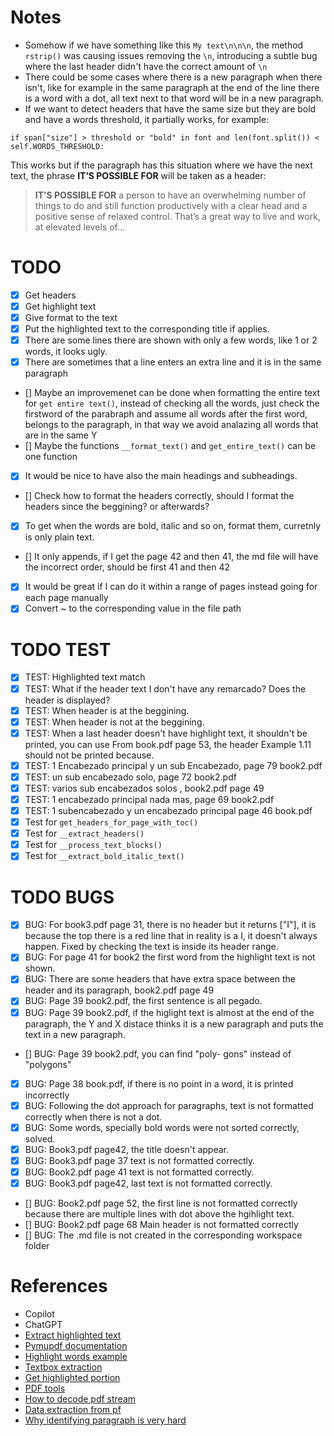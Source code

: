 
# Notes

- Somehow if we have something like this `My text\n\n\n`, the method `rstrip()` was causing issues removing the `\n`, introducing a subtle bug where the last header didn't have the correct amount of `\n`
- There could be some cases where there is a new paragraph when there isn't, like for example in the same paragraph at the end of the line there is a word with a dot, all text next to that word will be in a new paragraph.
- If we want to detect headers that have the same size but they are bold and have a words threshold, it partially works, for example:

`if span["size"] > threshold or "bold" in font and len(font.split()) < self.WORDS_THRESHOLD:`

This works but if the paragraph has this situation where we have the next text, the phrase **IT’S POSSIBLE FOR** will be taken as a header:

> **IT’S POSSIBLE FOR** a person to have an overwhelming number of things to do and still function productively with a clear head and a positive sense of relaxed control. That’s a great way to live and work, at elevated levels of...



# TODO

- [x] Get headers
- [x] Get highlight text
- [x] Give format to the text
- [x] Put the highlighted text to the corresponding title if applies.
- [x] There are some lines there are shown with only a few words, like 1 or 2 words, it looks ugly.
- [x] There are sometimes that a line enters an extra line and it is in the same paragraph
- [] Maybe an improvemenet can be done when formatting the entire text for `get entire text()`, instead of checking all the words, just check the firstword of the parabraph and assume all words after the first word, belongs to the paragraph, in that way we avoid analazing all words that are in the same Y
- [] Maybe the functions `__format_text()` and `get_entire_text()` can be one function
- [x] It would be nice to have also the main headings and subheadings.
- [] Check how to format the headers correctly, should I format the headers since the beggining? or afterwards?
- [x] To get when the words are bold, italic and so on, format them, curretnly is only plain text.
- [] It only appends, if I get the page 42 and then 41, the md file will have the incorrect order, should be first 41 and then 42
- [x] It would be great if I can do it within a range of pages instead going for each page manually
- [x] Convert ~ to the corresponding value in the file path

# TODO TEST

- [x] TEST: Highlighted text match
- [x] TEST: What if the header text I don't have any remarcado? Does the header is displayed?
- [x] TEST: When header is at the beggining.
- [x] TEST: When header is not at the beggining.
- [x] TEST: When a last header doesn't have highlight text, it shouldn't be printed, you can use From book.pdf page 53, the header Example 1.11 should not be printed because.
- [x] TEST: 1 Encabezado principal y un sub Encabezado, page 79 book2.pdf
- [x] TEST: un sub encabezado solo, page 72 book2.pdf
- [x] TEST: varios sub encabezados solos , book2.pdf page 49
- [x] TEST: 1 encabezado principal nada mas, page 69 book2.pdf
- [x] TEST: 1 subencabezado y un encabezado principal page 46 book.pdf
- [x] Test for `get_headers_for_page_with_toc()`
- [x] Test for `__extract_headers()`
- [x] Test for `__process_text_blocks()`
- [x] Test for `__extract_bold_italic_text()`

# TODO BUGS

- [x] BUG: For book3.pdf page 31, there is no header but it returns ["I"], it is because the top there
 is a red line that in reality is a I, it doesn't always happen. Fixed by checking the text is inside its header range.
- [x] BUG: For page 41 for book2 the first word from the highlight text is not shown.
- [x] BUG: There are some headers that have extra space between the header and its paragraph, book2.pdf page 49
- [x] BUG: Page 39 book2.pdf, the first sentence is all pegado.
- [x] BUG: Page 39 book2.pdf, if the higlight text is almost at the end of the paragraph, the Y and X distace thinks it is a new paragraph and puts the text in a new paragraph.
- [] BUG: Page 39 book2.pdf, you can find "poly- gons" instead of "polygons"
- [x] BUG: Page 38 book.pdf, if there is no point in a word, it is printed incorrectly
- [x] BUG: Following the dot approach for paragraphs, text is not formatted correctly when there is not a dot.
- [x] BUG: Some words, specially bold words were not sorted correctly, solved. 
- [x] BUG: Book3.pdf page42, the title doesn't appear.
- [x] BUG: Book3.pdf page 37 text is not formatted correctly.
- [x] BUG: Book2.pdf page 41 text is not formatted correctly.
- [x] BUG: Book3.pdf page42, last text is not formatted correctly.
- [] BUG: Book2.pdf page 52, the first line is not formatted correctly because there are multiple lines with dot above the hgihlight text.
- [] BUG: Book2.pdf page 68 Main header is not formatted correctly
- [] BUG: The .md file is not created in the corresponding workspace folder

# References

- Copilot
- ChatGPT
- [Extract highlighted text](https://github.com/pymupdf/PyMuPDF/issues/318) 
- [Pymupdf documentation](https://pymupdf.readthedocs.io/en/latest/index.html)
- [Highlight words example](https://github.com/jdipper/studyhelpers/blob/main/hextract.py)
- [Textbox extraction](https://github.com/pymupdf/PyMuPDF-Utilities/tree/master/textbox-extraction)
- [Get highlighted portion](https://github.com/pymupdf/PyMuPDF/discussions/2381)
- [PDF tools](https://github.com/pastydev/cmdict/blob/88e6f19d1fd5ea4bdd87b0b06a9d3230ce1eac94/src/cmdict/pdf_tools.py#L20)
- [How to decode pdf stream](https://stackoverflow.com/questions/27997930/how-to-decode-a-pdf-stream)
- [Data extraction from pf](https://stackoverflow.com/questions/27997930/how-to-decode-a-pdf-stream)
- [Why identifying paragraph is very hard](https://github.com/pymupdf/PyMuPDF/discussions/3133)
